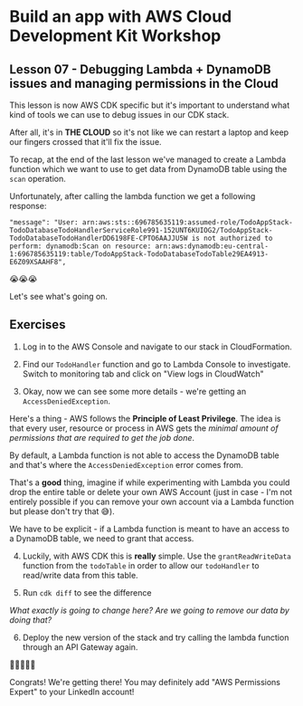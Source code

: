 # Build an app with AWS Cloud Development Kit Workshop

## Lesson 07 - Debugging Lambda + DynamoDB issues and managing permissions in the Cloud

This lesson is now AWS CDK specific but it's important to understand what kind of tools we can use to debug issues in our CDK stack.

After all, it's in **THE CLOUD** so it's not like we can restart a laptop and keep our fingers crossed that it'll fix the issue.

To recap, at the end of the last lesson we've managed to create a Lambda function which we want to use to get data from DynamoDB table using the `scan` operation.

Unfortunately, after calling the lambda function we get a following response:

```
"message": "User: arn:aws:sts::696785635119:assumed-role/TodoAppStack-TodoDatabaseTodoHandlerServiceRole991-152UNT6KUIOG2/TodoAppStack-TodoDatabaseTodoHandlerDD6198FE-CPTO6AAJJU5W is not authorized to perform: dynamodb:Scan on resource: arn:aws:dynamodb:eu-central-1:696785635119:table/TodoAppStack-TodoDatabaseTodoTable29EA4913-E6Z09XSAAHF8",
```

😭😭😭

Let's see what's going on.

## Exercises

1. Log in to the AWS Console and navigate to our stack in CloudFormation.

2. Find our `TodoHandler` function and go to Lambda Console to investigate. Switch to monitoring tab and click on "View logs in CloudWatch"

3. Okay, now we can see some more details - we're getting an `AccessDeniedException`.

Here's a thing - AWS follows the **Principle of Least Privilege**. The idea is that every user, resource or process in AWS gets the _minimal amount of permissions that are required to get the job done_.

By default, a Lambda function is not able to access the DynamoDB table and that's where the `AccessDeniedException` error comes from.

That's a **good** thing, imagine if while experimenting with Lambda you could drop the entire table or delete your own AWS Account (just in case - I'm not entirely possible if you can remove your own account via a Lambda function but please don't try that 😅).

We have to be explicit - if a Lambda function is meant to have an access to a DynamoDB table, we need to grant that access.

4. Luckily, with AWS CDK this is **really** simple. Use the `grantReadWriteData` function from the `todoTable` in order to allow our `todoHandler` to read/write data from this table.

5. Run `cdk diff` to see the difference

_What exactly is going to change here?_
_Are we going to remove our data by doing that?_

6. Deploy the new version of the stack and try calling the lambda function through an API Gateway again.

🎉🎉🎉🎉🎉

Congrats! We're getting there! You may definitely add "AWS Permissions Expert" to your LinkedIn account!
